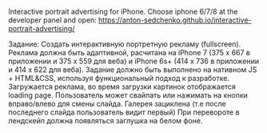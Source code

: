Interactive portrait advertising for iPhone.
Choose iphone 6/7/8 at the developer panel and open:
https://anton-sedchenko.github.io/interactive-portrait-advertising/

Задание:
Создать интерактивную портретную рекламу (fullscreen). 
Реклама должна быть адаптивной, расчитана на iPhone 7 (375 x 667 в приложении и 375 x 559 для веба) и iPhone 6s+ (414 x 736 в приложении и 414 x 622 для веба). 
Задание должно быть выполнено на нативном JS + HTML&CSS, используя функциональный подход к разработке.
Загружается реклама, во время загрузки картинок отображается loading page.
Пользователь может свайпать или нажимать на кнопки вправо/влево для смены слайда. 
Галерея зациклена (т.е после последнего слайда пользователь видит первый) 
При перевороте в лендскейп должна появляться заглушка на белом фоне.
